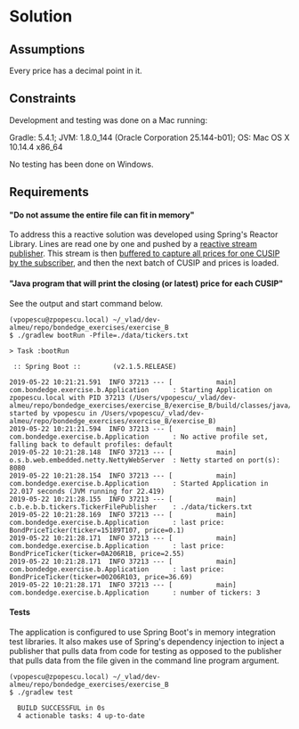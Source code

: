 # Solution

## Assumptions
Every price has a decimal point in it.

## Constraints
Development and testing was done on a Mac running:

Gradle:       5.4.1;
JVM:          1.8.0_144 (Oracle Corporation 25.144-b01);
OS:           Mac OS X 10.14.4 x86_64

No testing has been done on Windows.

## Requirements

#### "Do not assume the entire file can fit in memory"

To address this a reactive solution was developed using Spring's Reactor Library. Lines are read one
by one and pushed by a [reactive stream publisher](https://github.com/sbookert/bondedge_exercises/blob/a448044545f45d512baf6569c08a7ed5b5bb2367/exercise_B/src/main/java/com/bondedge/exercise/b/bond/tickers/TickerFilePublisher.java#L23).
This stream is then [buffered to capture all prices for one CUSIP by the subscriber](https://github.com/sbookert/bondedge_exercises/blob/a448044545f45d512baf6569c08a7ed5b5bb2367/exercise_B/src/main/java/com/bondedge/exercise/b/bond/tickers/TickerErrorHandlingSubscriber.java#L21),
and then the next batch of CUSIP and prices is loaded.

#### "Java program that will print the closing (or latest) price for each CUSIP"

See the output and start command below.

```
(vpopescu@zpopescu.local) ~/_vlad/dev-almeu/repo/bondedge_exercises/exercise_B
$ ./gradlew bootRun -Pfile=./data/tickers.txt

> Task :bootRun

 :: Spring Boot ::        (v2.1.5.RELEASE)

2019-05-22 10:21:21.591  INFO 37213 --- [           main] com.bondedge.exercise.b.Application      : Starting Application on zpopescu.local with PID 37213 (/Users/vpopescu/_vlad/dev-almeu/repo/bondedge_exercises/exercise_B/exercise_B/build/classes/java/main started by vpopescu in /Users/vpopescu/_vlad/dev-almeu/repo/bondedge_exercises/exercise_B/exercise_B)
2019-05-22 10:21:21.594  INFO 37213 --- [           main] com.bondedge.exercise.b.Application      : No active profile set, falling back to default profiles: default
2019-05-22 10:21:28.148  INFO 37213 --- [           main] o.s.b.web.embedded.netty.NettyWebServer  : Netty started on port(s): 8080
2019-05-22 10:21:28.154  INFO 37213 --- [           main] com.bondedge.exercise.b.Application      : Started Application in 22.017 seconds (JVM running for 22.419)
2019-05-22 10:21:28.155  INFO 37213 --- [           main] c.b.e.b.b.tickers.TickerFilePublisher    : ./data/tickers.txt
2019-05-22 10:21:28.169  INFO 37213 --- [           main] com.bondedge.exercise.b.Application      : last price: BondPriceTicker(ticker=15189T107, price=0.1)
2019-05-22 10:21:28.171  INFO 37213 --- [           main] com.bondedge.exercise.b.Application      : last price: BondPriceTicker(ticker=0A206R1B, price=2.55)
2019-05-22 10:21:28.171  INFO 37213 --- [           main] com.bondedge.exercise.b.Application      : last price: BondPriceTicker(ticker=00206R103, price=36.69)
2019-05-22 10:21:28.171  INFO 37213 --- [           main] com.bondedge.exercise.b.Application      : number of tickers: 3

```

#### Tests

The application is configured to use Spring Boot's in memory integration test libraries. It also
makes use of Spring's dependency injection to inject a publisher that pulls data from code for
testing as opposed to the publisher that pulls data from the file given in the command line
program argument.

```
(vpopescu@zpopescu.local) ~/_vlad/dev-almeu/repo/bondedge_exercises/exercise_B
$ ./gradlew test

  BUILD SUCCESSFUL in 0s
  4 actionable tasks: 4 up-to-date
```